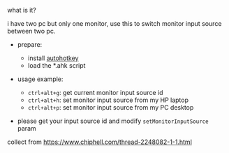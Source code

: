 what is it?

i have two pc but only one monitor, use this to switch monitor input source between two pc.

- prepare:
    - install [autohotkey](https://www.autohotkey.com/)
    - load the *.ahk script

- usage example:
    - `ctrl+alt+g`: get current monitor input source id
    - `ctrl+alt+h`: set monitor input source from my HP laptop
    - `ctrl+alt+p`: set monitor input source from my PC desktop

- please get your input source id and modify `setMonitorInputSource` param

collect from https://www.chiphell.com/thread-2248082-1-1.html